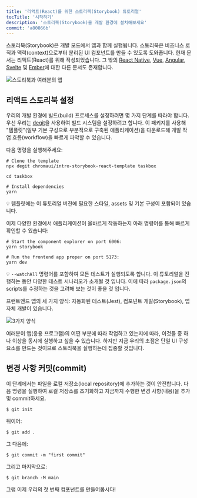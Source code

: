 ```yaml
---
title: '리액트(React)를 위한 스토리북(Storybook) 튜토리얼'
tocTitle: '시작하기'
description: '스토리북(Storybook)을 개발 환경에 설치해보세요'
commit: 'a80866b'
---
```


스토리북(Storybook)은 개발 모드에서 앱과 함께 실행됩니다. 스토리북은 비즈니스 로직과 맥락(context)으로부터 분리된 UI 컴포넌트를 만들 수 있도록 도와줍니다. 현재 문서는 리액트(React)를 위해 작성되었습니다. 그 밖의 [React Native](/intro-to-storybook/react-native/en/get-started), [Vue](/intro-to-storybook/vue/en/get-started), [Angular](/intro-to-storybook/angular/en/get-started), [Svelte](/intro-to-storybook/svelte/en/get-started) 및 [Ember](/intro-to-storybook/ember/en/get-started)에 대한 다른 문서도 존재합니다.

![스토리북과 여러분의 앱](/intro-to-storybook/storybook-relationship.jpg)

## 리액트 스토리북 설정

우리의 개발 환경에 빌드(build) 프로세스를 설정하려면 몇 가지 단계를 따라야 합니다. 우선 우리는 [degit](https://github.com/Rich-Harris/degit)을 사용하여 빌드 시스템을 설정하려고 합니다. 이 패키지를 사용해 "템플릿"(일부 기본 구성으로 부분적으로 구축된 애플리케이션)을 다운로드해 개발 작업 흐름(workflow)을 빠르게 파악할 수 있습니다.

다음 명령을 실행해주세요:

```shell:clipboard=false
# Clone the template
npx degit chromaui/intro-storybook-react-template taskbox

cd taskbox

# Install dependencies
yarn
```

<div class="aside">
💡 템플릿에는 이 튜토리얼 버전에 필요한 스타일, assets 및 기본 구성이 포함되어 있습니다.
</div>

이제 다양한 환경에서 애플리케이션이 올바르게 작동하는지 아래 명령어를 통해 빠르게 확인할 수 있습니다:

```shell:clipboard=false
# Start the component explorer on port 6006:
yarn storybook

# Run the frontend app proper on port 5173:
yarn dev
```

<div class="aside"> 
💡 <code>--watchAll</code> 명령어를 포함하여 모든 테스트가 실행되도록 합니다. 이 튜토리얼을 진행하는 동안 다양한 테스트 시나리오가 소개될 것 입니다. 이에 따라 <code>package.json</code>의 scripts를 수정하는 것을 고려해 보는 것이 좋을 것 입니다.
</div>

프런트엔드 앱의 세 가지 양식: 자동화된 테스트(Jest), 컴포넌트 개발(Storybook), 앱 자체 개발이 있습니다.

![3가지 양식](https://storybook.js.org/tutorials/intro-to-storybook/app-three-modalities.png)

여러분이 앱(응용 프로그램)의 어떤 부분에 따라 작업하고 있는지에 따라, 이것들 중 하나 이상을 동시에 실행하고 싶을 수 있습니다. 하지만 지금 우리의 초점은 단일 UI 구성 요소를 만드는 것이므로 스토리북을 실행하는데 집중할 것입니다.

## 변경 사항 커밋(commit)

이 단계에서는 파일을 로컬 저장소(local repository)에 추가하는 것이 안전합니다. 다음 명령을 실행하여 로컬 저장소를 초기화하고 지금까지 수행한 변경 사항(내용)을 추가 및 commit하세요.

```shell
$ git init
```

뒤이어:

```shell
$ git add .
```

그 다음에:

```shell
$ git commit -m "first commit"
```

그리고 마지막으로:

```shell
$ git branch -M main
```

그럼 이제 우리의 첫 번째 컴포넌트를 만들어봅시다!
